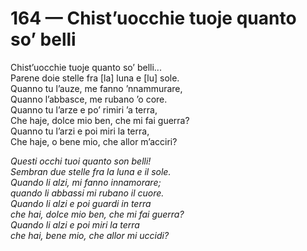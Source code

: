 # 164 — Chist’uocchie tuoje quanto so’ belli

Chist’uocchie tuoje quanto so’ belli...  
Parene doie stelle fra \[la\] luna e \[lu\] sole.  
Quanno tu l’auze, me fanno ’nnammurare,  
Quanno l’abbasce, me rubano ’o core.  
Quanno tu l’arze e po’ rimiri ’a terra,  
Che haje, dolce mio ben, che mi fai guerra?  
Quanno tu l’arzi e poi miri la terra,  
Che haje, o bene mio, che allor m’acciri?

_Questi occhi tuoi quanto son belli!  
Sembran due stelle fra la luna e il sole.  
Quando li alzi, mi fanno innamorare;  
quando li abbassi mi rubano il cuore.  
Quando li alzi e poi guardi in terra  
che hai, dolce mio ben, che mi fai guerra?  
Quando li alzi e poi miri la terra  
che hai, bene mio, che allor mi uccidi?_

